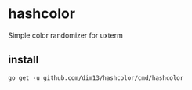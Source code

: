 # hashcolor

Simple color randomizer for uxterm

## install

	go get -u github.com/dim13/hashcolor/cmd/hashcolor
